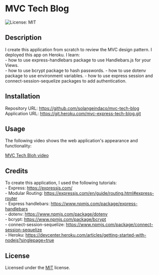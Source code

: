 # MVC Tech Blog

![License: MIT ](https://img.shields.io/badge/License-MIT-yellow.svg)

## Description

I create this application from scratch to review the MVC design pattern. I deployed this app on Heroku.
I learn:  
    - how to use express-handlebars package to use Handlebars.js for your Views.  
    - how to use bcrypt package to hash passwords. 
    - how to use dotenv package to use environment variables.
    - how to use express session and connect-session-sequelize packages to add authentication.                      

## Installation

Repository URL: https://github.com/solangeindaco/mvc-tech-blog      
Application URL: https://git.heroku.com/mvc-express-tech-blog.git

## Usage

The following video shows the web application's appearance and functionality:

[MVC Tech Bloh video]()      

## Credits

To create this application, I used the following tutorials:  
    - Express: https://expressjs.com/       
    - Modular Routing: https://expressjs.com/en/guide/routing.html#express-router        
    - Express handlebars: https://www.npmjs.com/package/express-handlebars   
    - dotenv: https://www.npmjs.com/package/dotenv  
    - bcrypt: https://www.npmjs.com/package/bcrypt  
    - connect-session-sequelize: https://www.npmjs.com/package/connect-session-sequelize   
    - Heroku: https://devcenter.heroku.com/articles/getting-started-with-nodejs?singlepage=true                                                  

## License

Licensed under the [MIT](LICENSE) license.

